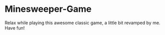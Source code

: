 # Minesweeper-Game
Relax while playing this awesome classic game, a little bit revamped by me. Have fun!
